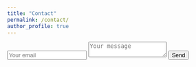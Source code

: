 ```yaml
---
title: "Contact"
permalink: /contact/
author_profile: true
---
```


<form method="POST" action="https://formspree.io/saikiran@netskope.com">
  <input type="email" name="email" placeholder="Your email">
  <textarea name="message" placeholder="Your message"></textarea>
  <button type="submit">Send</button>
</form>
